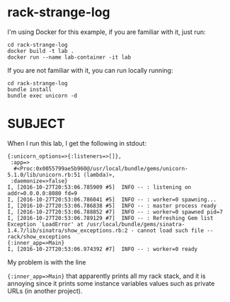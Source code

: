 # rack-strange-log

I'm using Docker for this example, if you are familiar with it, just run:

```
cd rack-strange-log
docker build -t lab .
docker run --name lab-container -it lab
```

If you are not familiar with it, you can run locally running:

```
cd rack-strange-log
bundle install
bundle exec unicorn -d
```

# SUBJECT

When I run this lab, I get the following in stdout:

```
{:unicorn_options=>{:listeners=>[]},
 :app=>
  #<Proc:0x0055799ae5b960@/usr/local/bundle/gems/unicorn-5.1.0/lib/unicorn.rb:51 (lambda)>,
 :daemonize=>false}
I, [2016-10-27T20:53:06.785909 #5]  INFO -- : listening on addr=0.0.0.0:8080 fd=9
I, [2016-10-27T20:53:06.786041 #5]  INFO -- : worker=0 spawning...
I, [2016-10-27T20:53:06.786838 #5]  INFO -- : master process ready
I, [2016-10-27T20:53:06.788852 #7]  INFO -- : worker=0 spawned pid=7
I, [2016-10-27T20:53:06.789129 #7]  INFO -- : Refreshing Gem list
Exception `LoadError' at /usr/local/bundle/gems/sinatra-1.4.7/lib/sinatra/show_exceptions.rb:2 - cannot load such file -- rack/show_exceptions
{:inner_app=>Main}
I, [2016-10-27T20:53:06.974392 #7]  INFO -- : worker=0 ready
```

My problem is with the line 

`{:inner_app=>Main}` that apparently prints all my rack stack, and it is annoying since it prints some instance variables 
values such as private URLs (in another project).
